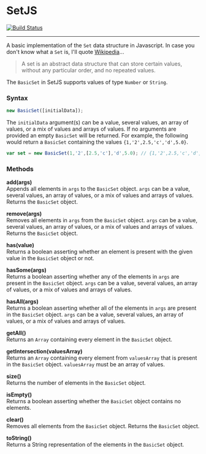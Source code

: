 # SetJS

[![Build Status][build_badge]][build_page]

---

A basic implementation of the `Set` data structure in Javascript. In case you don't know what a `Set` is, I'll quote [Wikipedia][1]...

> A set is an abstract data structure that can store certain values, without any particular order, and no repeated values.

The `BasicSet` in SetJS supports values of type `Number` or `String`.

### Syntax

```javascript
new BasicSet([initialData]);
```
The `initialData` argument(s) can be a value, several values, an array of values, or a mix of values and arrays of values. If no arguments are provided an empty `BasicSet` will be returned. For example, the following would return a `BasicSet` containing the values `{1,'2',2.5,'c','d',5.0}`.

```javascript
var set = new BasicSet(1,'2',[2.5,'c'],'d',5.0); // {1,'2',2.5,'c','d',5.0}
```

### Methods

**add(args)**  
Appends all elements in `args` to the `BasicSet` object. `args` can be a value, several values, an array of values, or a mix of values and arrays of values. Returns the `BasicSet` object.

**remove(args)**  
Removes all elements in `args` from the `BasicSet` object. `args` can be a value, several values, an array of values, or a mix of values and arrays of values. Returns the `BasicSet` object.

**has(value)**  
Returns a boolean asserting whether an element is present with the given value in the `BasicSet` object or not.

**hasSome(args)**  
Returns a boolean asserting whether any of the elements in `args` are present in the `BasicSet` object. `args` can be a value, several values, an array of values, or a mix of values and arrays of values.

**hasAll(args)**  
Returns a boolean asserting whether all of the elements in `args` are present in the `BasicSet` object. `args` can be a value, several values, an array of values, or a mix of values and arrays of values.

**getAll()**  
Returns an `Array` containing every element in the `BasicSet` object.

**getIntersection(valuesArray)**  
Returns an `Array` containing every element from `valuesArray` that is present in the `BasicSet` object. `valuesArray` must be an array of values.

**size()**  
Returns the number of elements in the `BasicSet` object.

**isEmpty()**  
Returns a boolean asserting whether the `BasicSet` object contains no elements.

**clear()**  
Removes all elements from the `BasicSet` object. Returns the `BasicSet` object.

**toString()**  
Returns a String representation of the elements in the `BasicSet` object.



[build_badge]: https://gitlab.codingallnight.com/ci/projects/2/status.png?ref=master "Build Status"
[build_page]: https://gitlab.codingallnight.com/chris/set-js/builds?scope=all "SetJS Builds"
[1]: http://en.wikipedia.org/wiki/Set_(computer_science) "Set (abstract data type)"
